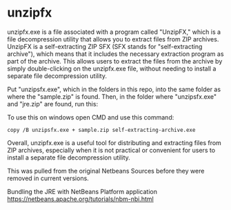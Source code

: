 # unzipfx

unzipfx.exe is a file associated with a program called "UnzipFX," which is a file decompression utility that allows you to extract files from ZIP archives. UnzipFX is a self-extracting ZIP SFX (SFX stands for "self-extracting archive"), which means that it includes the necessary extraction program as part of the archive. This allows users to extract the files from the archive by simply double-clicking on the unzipfx.exe file, without needing to install a separate file decompression utility.


Put "unzipsfx.exe", which in the folders in this repo, into the same folder as where the "sample.zip" is found. Then, in the folder where "unzipsfx.exe" and "jre.zip" are found, run this:


To use this on windows open CMD and use this command:

```copy /B unzipsfx.exe + sample.zip self-extracting-archive.exe```

Overall, unzipfx.exe is a useful tool for distributing and extracting files from ZIP archives, especially when it is not practical or convenient for users to install a separate file decompression utility.

This was pulled from the original Netbeans Sources before they were removed in current versions.

Bundling the JRE with NetBeans Platform application https://netbeans.apache.org/tutorials/nbm-nbi.html
